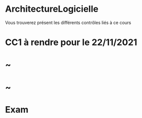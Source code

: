 # ArchitectureLogicielle

Vous trouverez présent les différents contrôles liés à ce cours

# CC1 à rendre pour le 22/11/2021
# ~
# ~
# Exam


